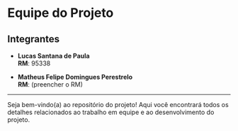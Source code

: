 # Equipe do Projeto

## Integrantes

- **Lucas Santana de Paula**  
  **RM**: 95338

- **Matheus Felipe Domingues Perestrelo**  
  **RM**: (preencher o RM)

---

Seja bem-vindo(a) ao repositório do projeto! Aqui você encontrará todos os detalhes relacionados ao trabalho em equipe e ao desenvolvimento do projeto.

